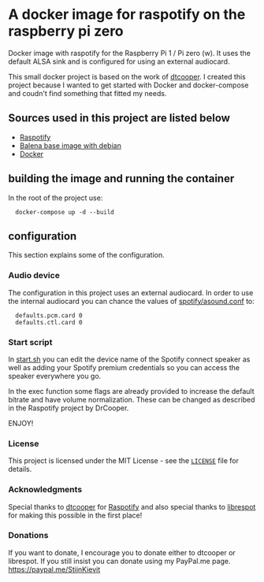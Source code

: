 A docker image for raspotify on the raspberry pi zero
===================================

Docker image with raspotify for the Raspberry Pi 1 / Pi zero (w). It uses the default ALSA sink and is configured for using an external audiocard.

This small docker project is based on the work of [dtcooper](https://github.com/dtcooper).
I created this project because I wanted to get started with Docker and docker-compose and coudn't find something that fitted my needs.

## Sources used in this project are listed below
* [Raspotify](https://github.com/dtcooper/raspotify)
* [Balena base image with debian](https://hub.docker.com/r/balenalib/raspberry-pi-debian)
* [Docker](https://docs.docker.com/)

## building the image and running the container
In the root of the project use:
```
  docker-compose up -d --build
```
## configuration
This section explains some of the configuration.

### Audio device
The configuration in this project uses an external audiocard. In order to use the internal audiocard you can chance the values of [spotify/asound.conf](`spotify/asound.conf`) to:
```
  defaults.pcm.card 0
  defaults.ctl.card 0
```
### Start script
In [start.sh](`spotify/start.sh`) you can edit the device name of the Spotify connect speaker as well as adding your Spotify premium credentials so you can access the speaker everywhere you go.

In the exec function some flags are already provided to increase the default bitrate and have volume normalization. These can be changed as described in the Raspotify project by DrCooper.

ENJOY!

### License
This project is licensed under the MIT License - see the [`LICENSE`](LICENSE)
file for details.

### Acknowledgments
Special thanks to [dtcooper](https://github.com/dtcooper) for [Raspotify](https://github.com/dtcooper/raspotify)
and also special thanks to [librespot](https://github.com/librespot-org/librespot) for making this possible in the first place!

### Donations
If you want to donate, I encourage you to donate either to dtcooper or librespot.
If you still insist you can donate using my PayPal.me page. https://paypal.me/StijnKievit
